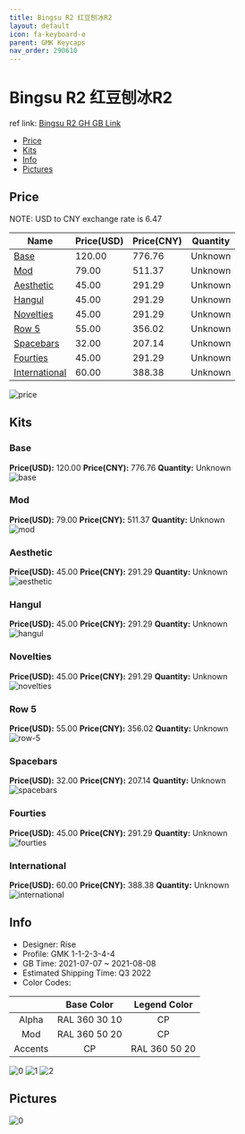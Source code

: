 ```yaml
---
title: Bingsu R2 红豆刨冰R2
layout: default
icon: fa-keyboard-o
parent: GMK Keycaps
nav_order: 290610
---
```


# Bingsu R2 红豆刨冰R2

ref link: [Bingsu R2 GH GB Link](https://geekhack.org/index.php?topic=113322.0)

* [Price](#price)
* [Kits](#kits)
* [Info](#info)
* [Pictures](#pictures)

## Price

NOTE: USD to CNY exchange rate is 6.47

| Name          | Price(USD)   |  Price(CNY) | Quantity |
| ------------- | ------------ |  ---------- | -------- |
|[Base](#base)|120.00|776.76|Unknown|
|[Mod](#mod)|79.00|511.37|Unknown|
|[Aesthetic](#aesthetic)|45.00|291.29|Unknown|
|[Hangul](#hangul)|45.00|291.29|Unknown|
|[Novelties](#novelties)|45.00|291.29|Unknown|
|[Row 5](#row-5)|55.00|356.02|Unknown|
|[Spacebars](#spacebars)|32.00|207.14|Unknown|
|[Fourties](#fourties)|45.00|291.29|Unknown|
|[International](#international)|60.00|388.38|Unknown|

<img src="{{ 'assets/images/gmk-keycaps/Bingsu-R2/price.png' | relative_url }}" alt="price" class="image featured">

## Kits
### Base  
**Price(USD):** 120.00	**Price(CNY):** 776.76	**Quantity:** Unknown  
<img src="{{ 'assets/images/gmk-keycaps/Bingsu-R2/kits_pics/base.jpg' | relative_url }}" alt="base" class="image featured">

### Mod  
**Price(USD):** 79.00	**Price(CNY):** 511.37	**Quantity:** Unknown  
<img src="{{ 'assets/images/gmk-keycaps/Bingsu-R2/kits_pics/mod.jpg' | relative_url }}" alt="mod" class="image featured">

### Aesthetic  
**Price(USD):** 45.00	**Price(CNY):** 291.29	**Quantity:** Unknown  
<img src="{{ 'assets/images/gmk-keycaps/Bingsu-R2/kits_pics/aesthetic.jpg' | relative_url }}" alt="aesthetic" class="image featured">

### Hangul  
**Price(USD):** 45.00	**Price(CNY):** 291.29	**Quantity:** Unknown  
<img src="{{ 'assets/images/gmk-keycaps/Bingsu-R2/kits_pics/hangul.jpg' | relative_url }}" alt="hangul" class="image featured">

### Novelties  
**Price(USD):** 45.00	**Price(CNY):** 291.29	**Quantity:** Unknown  
<img src="{{ 'assets/images/gmk-keycaps/Bingsu-R2/kits_pics/novelties.jpg' | relative_url }}" alt="novelties" class="image featured">

### Row 5  
**Price(USD):** 55.00	**Price(CNY):** 356.02	**Quantity:** Unknown  
<img src="{{ 'assets/images/gmk-keycaps/Bingsu-R2/kits_pics/row-5.jpg' | relative_url }}" alt="row-5" class="image featured">

### Spacebars  
**Price(USD):** 32.00	**Price(CNY):** 207.14	**Quantity:** Unknown  
<img src="{{ 'assets/images/gmk-keycaps/Bingsu-R2/kits_pics/spacebars.jpg' | relative_url }}" alt="spacebars" class="image featured">

### Fourties  
**Price(USD):** 45.00	**Price(CNY):** 291.29	**Quantity:** Unknown  
<img src="{{ 'assets/images/gmk-keycaps/Bingsu-R2/kits_pics/fourties.jpg' | relative_url }}" alt="fourties" class="image featured">

### International  
**Price(USD):** 60.00	**Price(CNY):** 388.38	**Quantity:** Unknown  
<img src="{{ 'assets/images/gmk-keycaps/Bingsu-R2/kits_pics/international.jpg' | relative_url }}" alt="international" class="image featured">

## Info
* Designer: Rise  
* Profile: GMK 1-1-2-3-4-4  
* GB Time: 2021-07-07 ~ 2021-08-08  
* Estimated Shipping Time: Q3 2022  
* Color Codes:  

| |Base Color     | Legend Color
| :-------------: | :-------------: | :------------:
|Alpha|RAL 360 30 10|CP
|Mod|RAL 360 50 20|CP
|Accents|CP|RAL 360 50 20

<img src="{{ 'assets/images/gmk-keycaps/Bingsu-R2/0.png' | relative_url }}" alt="0" class="image featured">
<img src="{{ 'assets/images/gmk-keycaps/Bingsu-R2/1.png' | relative_url }}" alt="1" class="image featured">
<img src="{{ 'assets/images/gmk-keycaps/Bingsu-R2/2.png' | relative_url }}" alt="2" class="image featured">

## Pictures  
<img src="{{ 'assets/images/gmk-keycaps/Bingsu-R2/rendering_pics/0.jpg' | relative_url }}" alt="0" class="image featured">
